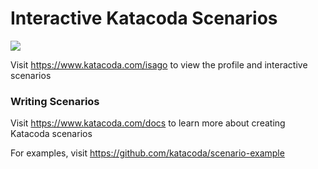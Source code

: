 # Interactive Katacoda Scenarios

[![](http://shields.katacoda.com/katacoda/isago/count.svg)](https://www.katacoda.com/isago "Get your profile on Katacoda.com")

Visit https://www.katacoda.com/isago to view the profile and interactive scenarios

### Writing Scenarios
Visit https://www.katacoda.com/docs to learn more about creating Katacoda scenarios

For examples, visit https://github.com/katacoda/scenario-example
